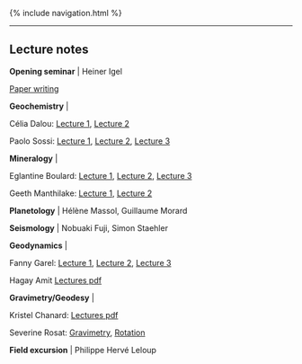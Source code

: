 
{% include navigation.html %}

---

## Lecture notes

**Opening seminar** \| Heiner Igel

[Paper writing](/LecturesNotes/paperwriting_leshouches_igel.pdf)

**Geochemistry** \| 

Célia Dalou: [Lecture 1](/LecturesNotes/F_and_Cl_lecture_Dalou_Houches_2022.pdf), [Lecture 2](/LecturesNotes/Missing_N_Dalou_Houches_2022.pdf)

Paolo Sossi: [Lecture 1](/LecturesNotes/LesHouches_Geochem1_Mantle_heterogeneity.pdf), [Lecture 2](/LecturesNotes/LesHouches_2_Isotope_Fractionation_HighT_ex_redox_ext.pdf), [Lecture 3](/LecturesNotes/LesHouches_3_Building_planetary_atmospheres_from_magma_oceans.pdf)

**Mineralogy** \| 

Eglantine Boulard: [Lecture 1](/LecturesNotes/houches22_Boulard_1_MineralPhysics.pdf), [Lecture 2](/LecturesNotes/houches22_Boulard_2_MantleMineralogy.pdf), [Lecture 3](/LecturesNotes/houches22_Boulard_3_DeepCarbon.pdf)

Geeth Manthilake: [Lecture 1](/LecturesNotes/Grad_School_Les_Houches_2022_Manthilake_P1.pdf), [Lecture 2](/LecturesNotes/Grad_School_Les_Houches_2022_Manthilake_P2.pdf)

**Planetology** \| Hélène Massol, Guillaume Morard

**Seismology** \| Nobuaki Fuji, Simon Staehler

**Geodynamics** \| 

Fanny Garel:  [Lecture 1](/LecturesNotes/F_Garel_DeepEarth22_LesHouches_1_mantle_dynamics.pdf), [Lecture 2](/LecturesNotes/F_Garel_DeepEarth22_LesHouches_2_mantle_effective_rheology.pdf), [Lecture 3](/LecturesNotes/F_Garel_DeepEarth22_LesHouches_3_dynamical_plates_and_slabs.pdf)

Hagay Amit [Lectures pdf](/LecturesNotes/dynamo_LesHouches_2022.pdf)

**Gravimetry/Geodesy** \| 

Kristel Chanard: [Lectures pdf](/LecturesNotes/DeepEarth_LesHouches_GIA_KChanard_2022.pdf)

Severine Rosat: [Gravimetry](/LecturesNotes/Rosat_Cours_Gravi_light.pdf), [Rotation](/LecturesNotes/Rosat_Cours_Rotation_light.pdf)

**Field excursion** \| Philippe Hervé Leloup
